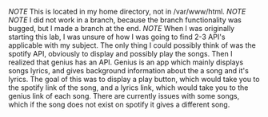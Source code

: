 *NOTE* This is located in my home directory, not in /var/www/html. *NOTE*
*NOTE* I did not work in a branch, because the branch functionality was bugged, but I made a branch at the end. *NOTE*
When I was originally starting this lab, I was unsure of how I was going to find 2-3 API's applicable with my subject.
The only thing I could possibly think of was the spotify API, obviously to display and possibly play the songs.
Then I realized that genius has an API.
Genius is an app which mainly displays songs lyrics, and gives background information about the a song and it's lyrics.
The goal of this was to display a play button, which would take you to the spotify link of the song, and a lyrics link, which would take you to the genius link of each song.
There are currently issues with some songs, which if the song does not exist on spotify it gives a different song.